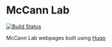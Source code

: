 # McCann Lab

[![Build Status](https://travis-ci.org/McCannLab/McCannLab.github.io.svg?branch=devel)](https://travis-ci.org/McCannLab/McCannLab.github.io)

McCann Lab webpages built using [Hugo](https://gohugo.io/)
